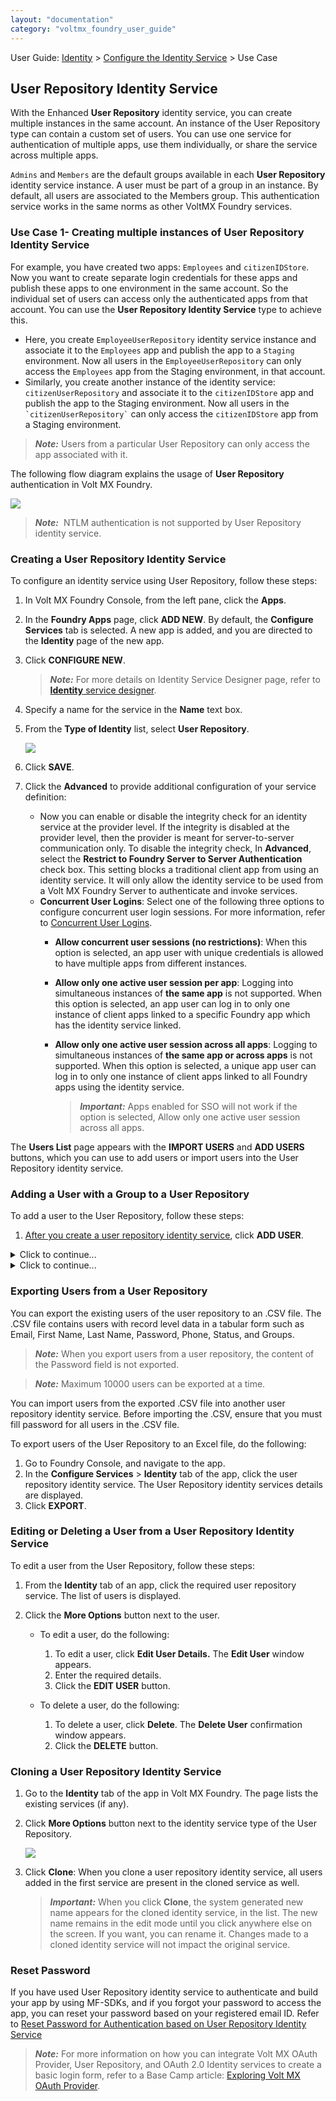 ```yaml
---
layout: "documentation"
category: "voltmx_foundry_user_guide"
---
```

                               

User Guide: [Identity](Identity.html) > [Configure the Identity Service](ConfigureIdentiryService.html) > Use Case

User Repository Identity Service
--------------------------------

With the Enhanced **User Repository** identity service, you can create multiple instances in the same account. An instance of the User Repository type can contain a custom set of users. You can use one service for authentication of multiple apps, use them individually, or share the service across multiple apps.

`Admins` and `Members` are the default groups available in each **User Repository** identity service instance. A user must be part of a group in an instance. By default, all users are associated to the Members group. This authentication service works in the same norms as other VoltMX Foundry services.

### Use Case 1- Creating multiple instances of User Repository Identity Service

For example, you have created two apps: `Employees` and `citizenIDStore`. Now you want to create separate login credentials for these apps and publish these apps to one environment in the same account. So the individual set of users can access only the authenticated apps from that account. You can use the **User Repository Identity Service** type to achieve this.

*   Here, you create `EmployeeUserRepository` identity service instance and associate it to the `Employees` app and publish the app to a `Staging` environment. Now all users in the `EmployeeUserRepository` can only access the `Employees` app from the Staging environment, in that account.
*   Similarly, you create another instance of the identity service: `citizenUserRepository` and associate it to the `citizenIDStore` app and publish the app to the Staging environment. Now all users in the `` `citizenUserRepository` `` can only access the `citizenIDStore` app from a Staging environment.

> **_Note:_** Users from a particular User Repository can only access the app associated with it.

The following flow diagram explains the usage of **User Repository** authentication in Volt MX Foundry.

![](Resources/Images/EnhancedUserRepository_881x486.png)

> **_Note:_**  NTLM authentication is not supported by User Repository identity service.

### Creating a User Repository Identity Service

To configure an identity service using User Repository, follow these steps:

1.  In Volt MX Foundry Console, from the left pane, click the **Apps**.
2.  In the **Foundry Apps** page, click **ADD NEW**. By default, the **Configure Services** tab is selected. A new app is added, and you are directed to the **Identity** page of the new app.
3.  Click **CONFIGURE NEW**.
    
    > **_Note:_** For more details on Identity Service Designer page, refer to [**Identity** service designer](#IdentitySDpage).
    
4.  Specify a name for the service in the **Name** text box.
5.  From the **Type of Identity** list, select **User Repository**.
    
    ![](Resources/Images/UserRepositoryIdentity_604x305.png)
    
6.  Click **SAVE**.
7.  Click the **Advanced** to provide additional configuration of your service definition:
    *   Now you can enable or disable the integrity check for an identity service at the provider level. If the integrity is disabled at the provider level, then the provider is meant for server-to-server communication only. To disable the integrity check, In **Advanced**, select the **Restrict to Foundry Server to Server Authentication** check box. This setting blocks a traditional client app from using an identity service. It will only allow the identity service to be used from a Volt MX Foundry Server to authenticate and invoke services.
    *   **Concurrent User Logins**: Select one of the following three options to configure concurrent user login sessions. For more information, refer to [Concurrent User Logins](ConcurrentUserLogins.html).
        *   **Allow concurrent user sessions (no restrictions)**: When this option is selected, an app user with unique credentials is allowed to have multiple apps from different instances.
        *   **Allow only one active user session per app**: Logging into simultaneous instances of **the same app** is not supported. When this option is selected, an app user can log in to only one instance of client apps linked to a specific Foundry app which has the identity service linked.  
            
        *   **Allow only one active user session across all apps**: Logging to simultaneous instances of **the same app or across apps** is not supported. When this option is selected, a unique app user can log in to only one instance of client apps linked to all Foundry apps using the identity service.  
            
            > **_Important:_** Apps enabled for SSO will not work if the option is selected, Allow only one active user session across all apps.
            

The **Users List** page appears with the **IMPORT USERS** and **ADD USERS** buttons, which you can use to add users or import users into the User Repository identity service.

### Adding a User with a Group to a User Repository

To add a user to the User Repository, follow these steps:

1.  [After you create a user repository identity service](#creating-a-user-repository-identity-service), click **ADD USER**.


<details close markdown="block"><summary>Click to continue...</summary>

2.  The **Add User** dialog appears.
    
    ![](Resources/Images/adduser.png)
    
3.  Provide the required details for the mandatory fields (Email, First Name, Last Name, and Password.)
4.  To associate the user to a Group: In **Add / Select Group (s)**, select the required check boxes for the available groups from the list. The default groups are **Admins** and **Members**.
    
    ![](Resources/Images/UserGroups_581x203.png)
    
    *   **To add new group, follow these steps:**
        1.  Enter the name for a new group in the text field.
        2.  Click the **Add Group**. The new group is created and added to the list.
    
    If you have not selected any group, the user is added to the **Members** group by default.
    
    > **_Note:_** For more details on how to use Groups, refer to [Using Groups in an App](GroupsinUserRepository.html).
    
5.  Click **ADD USER**.
    
    You can add another user by repeating these steps above in the procedure.
    

### Importing users to a User Repository

You can add multiple users to the Volt MX Foundry console through a CSV file in the **Import Users** window.

To import users to a User Repository, follow these steps:

1.  [After you create a user repository identity service](#creating-a-user-repository-identity-service), click **IMPORT USERS**. The **Import Users** dialog appears.

</details>
<details close markdown="block"><summary>Click to continue...</summary>

2.  Click **IMPORT USERS**. The **Import Users** dialog appears.
    
    ![](Resources/Images/Import_Users.png)
    
    You can import multiple users either by using the sample template provided in a .CSV file format or similar to the `template.CSV` file. The .CSV file must include all the headers such as Email, First Name, Last Name, Password, Phone, Status, and Groups. It is mandatory that the .CSV file contains all the **Required Fields** (Email, First Name, Last Name, Password, and Phone.)
    
    > **_Note:_** Data entered in your .CSV file should have all the following mandatory fields. You can use alphanumeric and special characters to fill the data for each field as follows:
    
    *   **Email**: Contains only a valid mail.
    *   **First Name**  and  **Last Name**:
        *   Cannot contain special characters:  **\>, <, &, +, |, /, \\, \***
        *   Min size - 1 (or Empty String) ; Max size - 128
    *   **Password**
        *   Contains only a valid password includes at least one uppercase, one lowercase, and one digit.
        *   Min size - 8; Max size - 20
    *   **Phone**
        *   Contains a white space or a valid phone number (digits 0 to 9, #, -, +)
        *   Min size - 1; Max size - 20
    
    > **_Note:_** Data entered in your .CSV file can have all the following optional fields:  
    
    *   **Status**  Contains a white space (space or -) or a valid status such as pending, active, blocked, or disabled
        *   **Pending:** Users in the pending state cannot log in or use any of the MBaaS services.
            
            Users enter the pending state in one of the following ways:
            
            *   A user is imported into authentication via direct user registration to the Volt MX User Repository but pending confirmation from sysadmin/email verification.
            *   A user is added to the system after logging in via an external provider. However, the provider's policy is set to "new users will be in pending state unless confirmed by administrator."
        *   **Active:** Users can log in and use services.
            
            Users enter the active state by an admin/user action or due to a policy on provider as default active when logged in to MBaaS.
            
        *   **Blocked:** Users cannot log in or use any service.
            
            Blocked is typically an automated action by an authentication service based on policies such as nonconsecutive log-ins.
            
            Users can be reactivated through an admin action, with a policy that is auto-enabled after 24 hours, or via answers to secret questions.
            
        *   **Disabled**: Users cannot log in or use any of the services. This status is set by an explicit admin action.
    *   **Groups**
        *   Contains group names (digits 0 to 9, #, -, +)
        *   Can contain special characters:  **\>, <, &, +, |, /, \\, \***
        *   Min size - 1 (or Empty String) ; Max size - 128
        *   If you want to specify multiple groups, use semi-colon to separate the group names. For example, Employees;Admins;Managers
    
3.  To use the sample template CSV file, follow these steps. Otherwise, proceed to the next [Step 4](#Step4).
    1.  Click **Download sample CSV file**. The `sample.CSV` file downloads into your local system.
    2.  Navigate to the sample.CSV file and open it, and then fill in details. After filling, save the file and then close it.
4.  Click the **Browse** button to browse and upload your CSV file.
    
    After you select a CSV file, the system shows the file name. If no file is selected, its status is set to  `No file selected`
    
    > **_Note:_** The **Import** button is made available only after you upload your .CSV file.
    
5.  Click **Import** to import your data.  
    
    The system will validate your CSV file for the following:
    
    *   If you select any file type other than a CSV file, an error will display, such as `Unsupported File type`.
    *   If the file size is greater than 75KB, an error will display, such as the `Selected file is too Hilarge. Size limit is 75KB.`
    *   If a field in the CSV file contains wrong data, the system will throw an error, as shown below:
        
        ![](Resources/Images/ImportUsers_error_421x172.png)
        
6.  To view error logs, click **Download Error Log**. The system generates an **error.csv** file, and prompts you to open or save the file.
7.  To continue importing users, click **Continue**. The system imports only users with valid data into the console successfully, generates an **error.csv** file, and prompts you to open or save the file. The details of imported users are displayed in the grid list.
    
    > **_Important:_**  If you click **Continue**, the system successfully imports only users with correct data into the console. An error.csv file contains only users fields with invalid data and corresponding error messages.
    
8.  Click **Save**. The system saves the **error.csv** in your browser's default download location. For example, in Firefox, the system prompts you to save or open the file.
    
    The following is a list of error messages for each field:
    
      
    | Field With Wrong Data | Error Message Displayed |
    | --- | --- |
    | **Email -** for example, _sample\_email_ | Email/User ID contains illegal characters and is invalid |
    | **First Name** - for example, _&&_ | First Name must be a maximum of 128 characters First Name contains illegal characters and is invalid |
    | **Last Name** - for example, _&&_ | Last Name must be at a maximum of 128 characters Last Name contains illegal characters and is invalid |
    | **Phone -** for example, _12346753abc_ | Phone field contains illegal characters and is invalid |
    | **Password** - for example, _passw_ | Password must be between 8-20 characters |
    | **Status** \- for example, my status | User status **my status** is invalid. Pending, active, blocked, and disabled are valid statuses. |
</details>

### Exporting Users from a User Repository

You can export the existing users of the user repository to an .CSV file. The .CSV file contains users with record level data in a tabular form such as Email, First Name, Last Name, Password, Phone, Status, and Groups.

> **_Note:_** When you export users from a user repository, the content of the Password field is not exported.

> **_Note:_** Maximum 10000 users can be exported at a time.

You can import users from the exported .CSV file into another user repository identity service. Before importing the .CSV, ensure that you must fill password for all users in the .CSV file.

To export users of the User Repository to an Excel file, do the following:

1.  Go to Foundry Console, and navigate to the app.
2.  In the **Configure Services** > **Identity** tab of the app, click the user repository identity service. The User Repository identity services details are displayed.
3.  Click **EXPORT**.

### Editing or Deleting a User from a User Repository Identity Service

To edit a user from the User Repository, follow these steps:

1.  From the **Identity** tab of an app, click the required user repository service. The list of users is displayed.
2.  Click the **More Options** button next to the user.
    
    *   To edit a user, do the following:
        1.  To edit a user, click **Edit User Details.** The **Edit User** window appears.
        2.  Enter the required details.
        3.  Click the **EDIT USER** button.
    
    *   To delete a user, do the following:
        1.  To delete a user, click **Delete**. The **Delete User** confirmation window appears.
        2.  Click the **DELETE** button.

### Cloning a User Repository Identity Service

1.  Go to the **Identity** tab of the app in Volt MX Foundry. The page lists the existing services (if any).
2.  Click **More Options** button next to the identity service type of the User Repository.
    
    ![](Resources/Images/Identity-existng_wSSO_624x338.png)
    
3.  Click **Clone**: When you clone a user repository identity service, all users added in the first service are present in the cloned service as well.
    
    > **_Important:_** When you click **Clone**, the system generated new name appears for the cloned identity service, in the list. The new name remains in the edit mode until you click anywhere else on the screen. If you want, you can rename it. Changes made to a cloned identity service will not impact the original service.
    

### Reset Password

If you have used User Repository identity service to authenticate and build your app by using MF-SDKs, and if you forgot your password to access the app, you can reset your password based on your registered email ID. Refer to [Reset Password for Authentication based on User Repository Identity Service](Forgot_Password.html)

> **_Note:_** For more information on how you can integrate Volt MX OAuth Provider, User Repository, and OAuth 2.0 Identity services to create a basic login form, refer to a Base Camp article: [Exploring Volt MX OAuth Provider](https://support.hcltechsw.com/csm?id=kb_article&sysparm_article=KB0083892).
